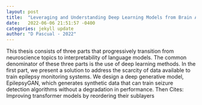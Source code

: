 ```yaml
---
layout: post
title:  "Leveraging and Understanding Deep Learning Models from Brain Activity to Language Processing"
date:   2022-06-06 21:51:57 -0400
categories: jekyll update
author: "D Pascual - 2022"
---
```

This thesis consists of three parts that progressively transition from neuroscience topics to interpretability of language models. The common denominator of these three parts is the use of deep learning methods. In the first part, we present a solution to address the scarcity of data available to train epilepsy monitoring systems. We design a deep generative model, EpilepsyGAN, which generates synthetic data that can train seizure detection algorithms without a degradation in performance. Then  Cites: Improving transformer models by reordering their sublayers